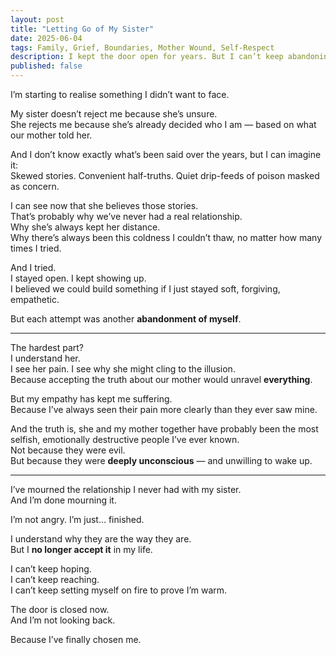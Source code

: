 ```yaml
---
layout: post
title: "Letting Go of My Sister"
date: 2025-06-04
tags: Family, Grief, Boundaries, Mother Wound, Self-Respect
description: I kept the door open for years. But I can’t keep abandoning myself in the name of family.
published: false
---
```


I’m starting to realise something I didn’t want to face.

My sister doesn’t reject me because she’s unsure.  
She rejects me because she’s already decided who I am — based on what our mother told her.

And I don’t know exactly what’s been said over the years, but I can imagine it:  
Skewed stories. Convenient half-truths. Quiet drip-feeds of poison masked as concern.

I can see now that she believes those stories.  
That’s probably why we’ve never had a real relationship.  
Why she’s always kept her distance.  
Why there’s always been this coldness I couldn’t thaw, no matter how many times I tried.

And I tried.  
I stayed open. I kept showing up.  
I believed we could build something if I just stayed soft, forgiving, empathetic.

But each attempt was another **abandonment of myself**.

---

The hardest part?  
I understand her.  
I see her pain. I see why she might cling to the illusion.  
Because accepting the truth about our mother would unravel **everything**.

But my empathy has kept me suffering.  
Because I’ve always seen their pain more clearly than they ever saw mine.

And the truth is, she and my mother together have probably been the most selfish, emotionally destructive people I’ve ever known.  
Not because they were evil.  
But because they were **deeply unconscious** — and unwilling to wake up.

---

I’ve mourned the relationship I never had with my sister.  
And I’m done mourning it.

I’m not angry. I’m just… finished.

I understand why they are the way they are.  
But I **no longer accept it** in my life.

I can’t keep hoping.  
I can’t keep reaching.  
I can’t keep setting myself on fire to prove I’m warm.

The door is closed now.  
And I’m not looking back.

Because I’ve finally chosen me.